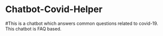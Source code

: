 # Chatbot-Covid-Helper
#This is a chatbot which answers common questions related to covid-19. This chatbot is FAQ based.
<script
src="https://cdn.cai.tools.sap/webclient/bootstrap.js"
data-channel-id="f05770c8-0bff-4323-84b5-8163fa5d8c29"
data-token="1e1ea1a26532ea6cff506559e5c1f88b"
data-expander-type="CAI"
data-expander-preferences="JTdCJTIyZXhwYW5kZXJMb2dvJTIyJTNBJTIyaHR0cHMlM0ElMkYlMkZjZG4uY2FpLnRvb2xzLnNhcCUyRndlYmNoYXQlMkZ3ZWJjaGF0LWxvZ28uc3ZnJTIyJTJDJTIyZXhwYW5kZXJUaXRsZSUyMiUzQSUyMkNsaWNrJTIwb24lMjBtZSElMjIlMkMlMjJvbmJvYXJkaW5nTWVzc2FnZSUyMiUzQSUyMkNoYXQlMjB3aXRoJTIwbWUhJTIyJTJDJTIydGhlbWUlMjIlM0ElMjJERUZBVUxUJTIyJTdE"
id="cai-webclient-custom">
</script>
